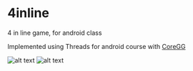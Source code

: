 # 4inline
4 in line game, for android class

Implemented using Threads for android course with [CoreGG](https://github.com/CoreGG) 

![alt text](https://i.imgur.com/49lMuo1.jpg)
![alt text](https://i.imgur.com/0QuBG6h.jpg)
